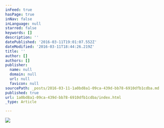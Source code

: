 ```yaml
---
inFeed: true
hasPage: true
inNav: false
inLanguage: null
starred: false
keywords: []
description: ''
datePublished: '2016-03-11T19:01:07.552Z'
dateModified: '2016-03-11T18:44:26.219Z'
title: ''
author: []
authors: []
publisher:
  name: null
  domain: null
  url: null
  favicon: null
sourcePath: _posts/2016-03-11-1a0bd8a1-09ca-439d-bb78-6910dfb1cdba.md
published: true
url: 1a0bd8a1-09ca-439d-bb78-6910dfb1cdba/index.html
_type: Article

---
```

![](https://the-grid-user-content.s3-us-west-2.amazonaws.com/394ad0e0-af51-49bb-8d79-1323d3fcd577.jpg)
